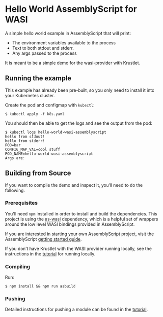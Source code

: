 # Hello World AssemblyScript for WASI

A simple hello world example in AssemblyScript that will print:

- The environment variables available to the process
- Text to both stdout and stderr.
- Any args passed to the process

It is meant to be a simple demo for the wasi-provider with Krustlet.

## Running the example

This example has already been pre-built, so you only need to install it into your Kubernetes
cluster.

Create the pod and configmap with `kubectl`:

```shell
$ kubectl apply -f k8s.yaml
```

You should then be able to get the logs and see the output from the pod:

```shell
$ kubectl logs hello-world-wasi-assemblyscript
hello from stdout!
hello from stderr!
FOO=bar
CONFIG_MAP_VAL=cool stuff
POD_NAME=hello-world-wasi-assemblyscript
Args are:
```

## Building from Source

If you want to compile the demo and inspect it, you'll need to do the following.

### Prerequisites

You'll need `npm` installed in order to install and build the dependencies. This project is using
the [as-wasi](https://github.com/jedisct1/as-wasi) dependency, which is a helpful set of wrappers
around the low level WASI bindings provided in AssemblyScript.

If you are interested in starting your own AssemblyScript project, visit the AssemblyScript [getting
started guide](https://docs.assemblyscript.org/quick-start).

If you don't have Krustlet with the WASI provider running locally, see the instructions in the
[tutorial](../../../docs/intro/tutorial03.md) for running locally.

### Compiling

Run:

```shell
$ npm install && npm run asbuild
```

### Pushing

Detailed instructions for pushing a module can be found in the
[tutorial](../../../docs/intro/tutorial02.md).
